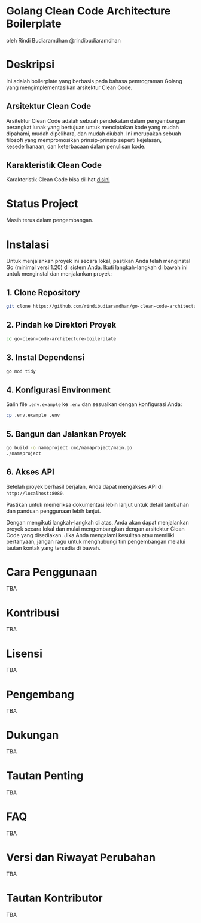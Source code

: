 # Golang Clean Code Architecture Boilerplate
oleh Rindi Budiaramdhan @rindibudiaramdhan

# Deskripsi

Ini adalah boilerplate yang berbasis pada bahasa pemrograman Golang yang mengimplementasikan arsitektur Clean Code.

## Arsitektur Clean Code
Arsitektur Clean Code adalah sebuah pendekatan dalam pengembangan perangkat lunak yang bertujuan untuk menciptakan kode yang mudah dipahami, mudah dipelihara, dan mudah diubah. Ini merupakan sebuah filosofi yang mempromosikan prinsip-prinsip seperti kejelasan, kesederhanaan, dan keterbacaan dalam penulisan kode.

## Karakteristik Clean Code

Karakteristik Clean Code bisa dilihat [disini](CLEANCODE_CHARACTERISTICS.md)

# Status Project

Masih terus dalam pengembangan.

# Instalasi

Untuk menjalankan proyek ini secara lokal, pastikan Anda telah menginstal Go (minimal versi 1.20) di sistem Anda. Ikuti langkah-langkah di bawah ini untuk menginstal dan menjalankan proyek:

## 1. Clone Repository

```bash
git clone https://github.com/rindibudiaramdhan/go-clean-code-architecture-boilerplate.git
```

## 2. Pindah ke Direktori Proyek

```bash
cd go-clean-code-architecture-boilerplate
```

## 3. Instal Dependensi

```bash
go mod tidy
```

## 4. Konfigurasi Environment

Salin file `.env.example` ke `.env` dan sesuaikan dengan konfigurasi Anda:

```bash
cp .env.example .env
```

## 5. Bangun dan Jalankan Proyek
```bash
go build -o namaproject cmd/namaproject/main.go
./namaproject
```

## 6. Akses API

Setelah proyek berhasil berjalan, Anda dapat mengakses API di `http://localhost:8080`.

Pastikan untuk memeriksa dokumentasi lebih lanjut untuk detail tambahan dan panduan penggunaan lebih lanjut.

Dengan mengikuti langkah-langkah di atas, Anda akan dapat menjalankan proyek secara lokal dan mulai mengembangkan dengan arsitektur Clean Code yang disediakan. Jika Anda mengalami kesulitan atau memiliki pertanyaan, jangan ragu untuk menghubungi tim pengembangan melalui tautan kontak yang tersedia di bawah.

# Cara Penggunaan

TBA

# Kontribusi

TBA

# Lisensi

TBA

# Pengembang

TBA

# Dukungan

TBA

# Tautan Penting

TBA

# FAQ

TBA

# Versi dan Riwayat Perubahan

TBA

# Tautan Kontributor

TBA
